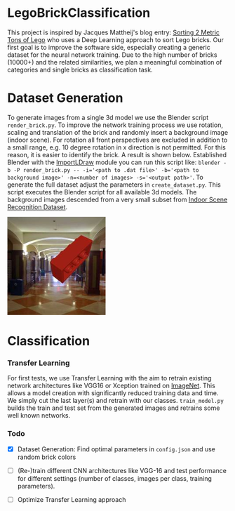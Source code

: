 # LegoBrickClassification
This project is inspired by Jacques Mattheij's blog entry: [Sorting 2 Metric Tons of Lego][1] who uses a Deep Learning approach to sort Lego bricks. Our first goal is to improve the software side, especially creating a generic dataset for the neural network training.
Due to the high number of bricks (10000+) and the related similarities, we plan a meaningful combination of categories and single bricks as classification task.

# Dataset Generation
To generate images from a single 3d model we use the Blender script `render_brick.py`. To improve the network training process we use rotation, scaling and translation of the brick and randomly insert a background image (indoor scene). For rotation all front perspectives are excluded in addition to a small range, e.g. 10 degree rotation in x direction is not permitted. For this reason, it is easier to identify the brick. A result is shown below. Established Blender with the [ImportLDraw][2] module you can run this script like: `blender -b -P render_brick.py -- -i='<path to .dat file>' -b='<path to background image>' -n=<number of images> -s='<output path>'`. To generate the full dataset adjust the parameters in `create_dataset.py`. This script executes the Blender script for all available 3d models. The background images descended from a very small subset from [Indoor Scene Recognition Dataset][3].

<img src="/preprocessing/examples/rendered_brick_noise.jpg" width="224">

# Classification

### Transfer Learning
For first tests, we use Transfer Learning with the aim to retrain existing network architectures like VGG16 or Xception trained on [ImageNet][3]. This allows a model creation with significantly reduced training data and time.
We simply cut the last layer(s) and retrain with our classes. `train_model.py` builds the train and test set from the generated images and retrains some well known networks.



### Todo
- [x] Dataset Generation: Find optimal parameters in `config.json` and use random brick colors
- [ ] (Re-)train different CNN architectures like VGG-16 and test performance for different settings (number of classes, images per class, training parameters). 
- [ ] Optimize Transfer Learning approach


[1]: https://jacquesmattheij.com/sorting-two-metric-tons-of-lego/
[2]: https://github.com/TobyLobster/ImportLDraw
[3]: http://web.mit.edu/torralba/www/indoor.html
[4]: http://image-net.org/
